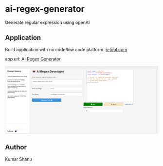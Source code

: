 # ai-regex-generator
Generate regular expression using openAI


## Application
Build application with no code/low code platform. [retool.com](http://retool.com)

app url: [AI Regex Generator](https://kumarshanu.retool.com/apps/d5bf06ac-ef51-11ed-8202-df3e8f629900/AI%20Regex%20Generator)

![app_image](./images/app.png)

## Author
Kumar Shanu
